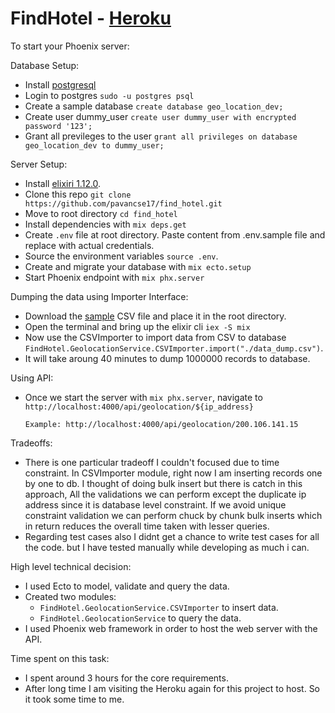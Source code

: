 # FindHotel - [Heroku](https://dry-hollows-59076.herokuapp.com/api/geolocation/200.106.141.15)

To start your Phoenix server:

Database Setup:
  * Install [postgresql](https://www.postgresql.org/download/)
  * Login to postgres `sudo -u postgres psql`
  * Create a sample database `create database geo_location_dev;`
  * Create user dummy_user `create user dummy_user with encrypted password '123';`
  * Grant all previleges to the user `grant all privileges on database geo_location_dev to dummy_user;`

Server Setup:
  * Install [elixiri 1.12.0](https://elixir-lang.org/install.html).
  * Clone this repo `git clone https://github.com/pavancse17/find_hotel.git`
  * Move to root directory `cd find_hotel`
  * Install dependencies with `mix deps.get`
  * Create `.env` file at root directory. Paste content from .env.sample file and replace with actual credentials.
  * Source the environment variables `source .env`.
  * Create and migrate your database with `mix ecto.setup`
  * Start Phoenix endpoint with `mix phx.server`

Dumping the data using Importer Interface:
  * Download the [sample](https://drive.google.com/file/d/1EaQTWa5d4-426-WH-SlZCSuXhBCZv9go/view?usp=sharing) CSV file and place it in the root directory.
  * Open the terminal and bring up the elixir cli `iex -S mix`
  * Now use the CSVImporter to import data from CSV to database `FindHotel.GeolocationService.CSVImporter.import("./data_dump.csv")`.
  * It will take aroung 40 minutes to dump 1000000 records to database.

Using API:
  * Once we start the server with `mix phx.server`, navigate to `http://localhost:4000/api/geolocation/${ip_address}`
  
        Example: http://localhost:4000/api/geolocation/200.106.141.15


Tradeoffs:
  * There is one particular tradeoff I couldn't focused due to time constraint. In CSVImporter module, right now I am inserting records one by one to db. I thought of doing bulk insert but there is catch in this approach, All the validations we can perform except the duplicate ip address since it is database level constraint. If we avoid unique constraint validation we can perform chuck by chunk bulk inserts which in return reduces the overall time taken with lesser queries.
  * Regarding test cases also I didnt get a chance to write test cases for all the code. but I have tested manually while developing as much i can.


High level technical decision:
  * I used Ecto to model, validate and query the data.
  * Created two modules:
     - `FindHotel.GeolocationService.CSVImporter` to insert data.
     - `FindHotel.GeolocationService` to query the data.
  * I used Phoenix web framework in order to host the web server with the API.

Time spent on this task:
  * I spent around 3 hours for the core requirements.
  * After long time I am visiting the Heroku again for this project to host. So it took some time to me.